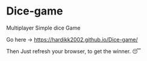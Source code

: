 # Dice-game
Multiplayer Simple dice Game

Go here -> https://hardikk2002.github.io/Dice-game/

Then Just refresh your browser, to get the winner. 😴
